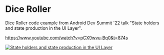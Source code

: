 # Dice Roller

Dice Roller code example from Android Dev Summit '22 talk "State holders and state production in the UI Layer".

https://www.youtube.com/watch?v=pCX9wvu-Bq0&t=874s

[![State holders and state production in the UI Layer](https://img.youtube.com/vi/pCX9wvu-Bq0/0.jpg)](https://www.youtube.com/watch?v=pCX9wvu-Bq0&t=874s "State holders and state production in the UI Layer")
